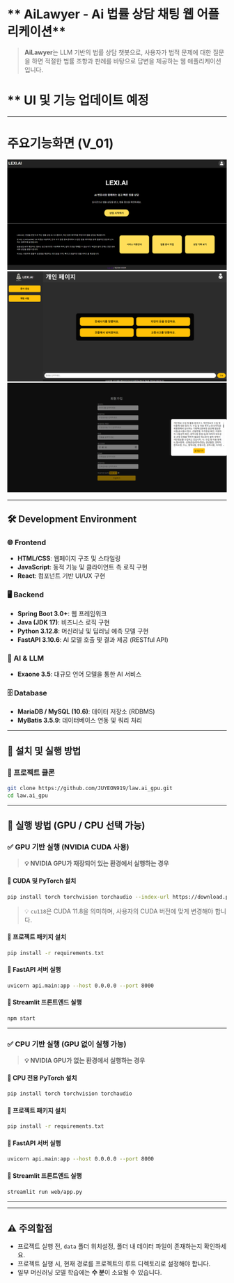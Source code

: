 # ** AiLawyer - Ai 법률 상담 채팅 웹 어플리케이션**  


> **AiLawyer**는 LLM 기반의 법률 상담 챗봇으로, 사용자가 법적 문제에 대한 질문을 하면 적절한 법률 조항과 판례를 바탕으로 답변을 제공하는 웹 애플리케이션입니다.  

# ** UI 및 기능 업데이트 예정
---
# 주요기능화면 (V_01)
  ![홈 화면](static/home_f.png)
  ![로그인시채팅화면 화면](static/로그인후채팅.png)
  ![회원가입 화면](static/회원가입.png)
  



---

## 🛠 Development Environment  

### 🌐 Frontend  
- **HTML/CSS**: 웹페이지 구조 및 스타일링  
- **JavaScript**: 동적 기능 및 클라이언트 측 로직 구현  
- **React**: 컴포넌트 기반 UI/UX 구현  

### 🖥 Backend  
- **Spring Boot 3.0+**: 웹 프레임워크  
- **Java (JDK 17)**: 비즈니스 로직 구현  
- **Python 3.12.8**: 머신러닝 및 딥러닝 예측 모델 구현  
- **FastAPI 3.10.6**: AI 모델 호출 및 결과 제공 (RESTful API)  

### 🤖 AI & LLM  
- **Exaone 3.5**: 대규모 언어 모델을 통한 AI 서비스  

### 🗄 Database  
- **MariaDB / MySQL (10.6)**: 데이터 저장소 (RDBMS)  
- **MyBatis 3.5.9**: 데이터베이스 연동 및 쿼리 처리  

---

## **🔧 설치 및 실행 방법**  

### **🔢 프로젝트 클론**  
```bash
git clone https://github.com/JUYEON919/law.ai_gpu.git
cd law.ai_gpu
```

---

## **🚀 실행 방법 (GPU / CPU 선택 가능)**  

### ✅ **GPU 기반 실행 (NVIDIA CUDA 사용)**  
> **💡 NVIDIA GPU가 재장되어 있는 환경에서 실행하는 경우**  

#### **🔢 CUDA 및 PyTorch 설치**  
```bash
pip install torch torchvision torchaudio --index-url https://download.pytorch.org/whl/cu118
```
> 💡 `cu118`은 CUDA 11.8을 의미하며, 사용자의 CUDA 버전에 맞게 변경해야 합니다.

#### **🔢 프로젝트 패키지 설치**  
```bash
pip install -r requirements.txt
```

#### **🔢 FastAPI 서버 실행**  
```bash
uvicorn api.main:app --host 0.0.0.0 --port 8000
```

#### **🔢 Streamlit 프론트엔드 실행**  
```bash
npm start
```

---

### ✅ **CPU 기반 실행 (GPU 없이 실행 가능)**  
> **💡 NVIDIA GPU가 없는 환경에서 실행하는 경우**  

#### **🔢 CPU 전용 PyTorch 설치**  
```bash
pip install torch torchvision torchaudio
```

#### **🔢 프로젝트 패키지 설치**  
```bash
pip install -r requirements.txt
```

#### **🔢 FastAPI 서버 실행**  
```bash
uvicorn api.main:app --host 0.0.0.0 --port 8000
```

#### **🔢 Streamlit 프론트엔드 실행**  
```bash
streamlit run web/app.py
```

---



---
## ⚠️ 주의할점

- 프로젝트 실행 전, `data` 폴더 위치설정, 폴더 내 데이터 파일이 존재하는지 확인하세요.
- 프로젝트 실행 시, 현재 경로를 프로젝트의 루트 디렉토리로 설정해야 합니다.
- 일부 머신러닝 모델 학습에는 **수 분**이 소요될 수 있습니다.


